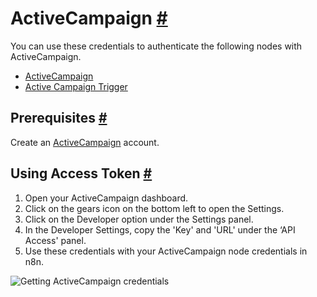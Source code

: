 


 ActiveCampaign
 [#](#activecampaign "Permanent link")
=======================================================



 You can use these credentials to authenticate the following nodes with ActiveCampaign.
 


* [ActiveCampaign](/integrations/builtin/app-nodes/n8n-nodes-base.activecampaign/)
* [Active Campaign Trigger](/integrations/builtin/trigger-nodes/n8n-nodes-base.activecampaigntrigger/)



 Prerequisites
 [#](#prerequisites "Permanent link")
-----------------------------------------------------



 Create an
 [ActiveCampaign](https://www.activecampaign.com/) 
 account.
 



 Using Access Token
 [#](#using-access-token "Permanent link")
---------------------------------------------------------------


1. Open your ActiveCampaign dashboard.
2. Click on the gears icon on the bottom left to open the Settings.
3. Click on the Developer option under the Settings panel.
4. In the Developer Settings, copy the 'Key' and 'URL' under the ‘API Access' panel.
5. Use these credentials with your ActiveCampaign node credentials in n8n.



![Getting ActiveCampaign credentials](https://d33wubrfki0l68.cloudfront.net/62adf388ff8d7577980d3e59c93c7965368c50da/eb0d0/_images/integrations/builtin/credentials/activecampaign/using-access-token.gif)






